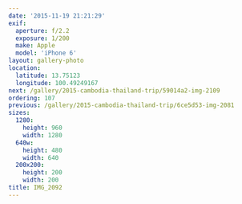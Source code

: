 ```yaml
---
date: '2015-11-19 21:21:29'
exif:
  aperture: f/2.2
  exposure: 1/200
  make: Apple
  model: 'iPhone 6'
layout: gallery-photo
location:
  latitude: 13.75123
  longitude: 100.49249167
next: /gallery/2015-cambodia-thailand-trip/59014a2-img-2109
ordering: 107
previous: /gallery/2015-cambodia-thailand-trip/6ce5d53-img-2081
sizes:
  1280:
    height: 960
    width: 1280
  640w:
    height: 480
    width: 640
  200x200:
    height: 200
    width: 200
title: IMG_2092
---
```

